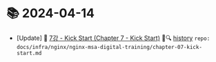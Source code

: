 # 📚 2024-04-14
- [Update] 📙 [7강 - Kick Start (Chapter 7 - Kick Start)](https://til.qriosity.dev/featured/infra/nginx/nginx-msa-digital-training/chapter-07-kick-start) 📃🔍 [history](https://github.com/Queue-ri/TIL/commits/main/docs/infra/nginx/nginx-msa-digital-training/chapter-07-kick-start.md?since=2024-04-14T00:00:00Z&until=2024-04-14T23:59:59Z) `repo: docs/infra/nginx/nginx-msa-digital-training/chapter-07-kick-start.md`
